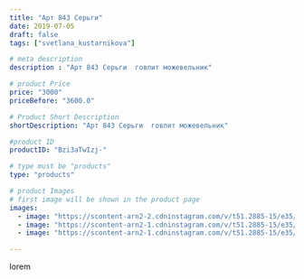 ```yaml
---
title: "Арт 843 Серьги"
date: 2019-07-05
draft: false
tags: ["svetlana_kustarnikova"]

# meta description
description : "Арт 843 Серьги  говлит можевельник"

# product Price
price: "3000"
priceBefore: "3600.0"

# Product Short Description
shortDescription: "Арт 843 Серьги  говлит можевельник"

#product ID
productID: "Bzi3aTwIzj-"

# type must be "products"
type: "products"

# product Images
# first image will be shown in the product page
images:
  - image: "https://scontent-arn2-2.cdninstagram.com/v/t51.2885-15/e35/65024145_550934118645024_6361803453868546619_n.jpg?se=7&tp=1&_nc_ht=scontent-arn2-2.cdninstagram.com&_nc_cat=100&_nc_ohc=R30j7tiNXu4AX-x_Ndo&oh=bd4dc81eee6c2284db5cfed364a8e3fd&oe=606D0D5A&ig_cache_key=MjA4MTQ2OTY3MTI1MDQ5MDg1Nw%3D%3D.2"
  - image: "https://scontent-arn2-1.cdninstagram.com/v/t51.2885-15/e35/65037004_209468433263282_163077797643979873_n.jpg?se=7&tp=1&_nc_ht=scontent-arn2-1.cdninstagram.com&_nc_cat=102&_nc_ohc=aJypd8iBpy8AX8VoLoG&oh=e397a08cf923d1bfa67642bb09b0ab77&oe=606CA910&ig_cache_key=MjA4MTQ2OTY3MTI0MjA5MjQ2Ng%3D%3D.2"
  - image: "https://scontent-arn2-1.cdninstagram.com/v/t51.2885-15/e35/66484425_863645684007475_7645464730909061095_n.jpg?se=8&tp=1&_nc_ht=scontent-arn2-1.cdninstagram.com&_nc_cat=107&_nc_ohc=SqGr1cfgW9kAX_kU3cP&oh=6e5ff9db674d0a30e747d9eb53fed8af&oe=606B1A72&ig_cache_key=MjA4MTQ2OTY3MTI1ODk1NTc1MA%3D%3D.2"

---
```

lorem
